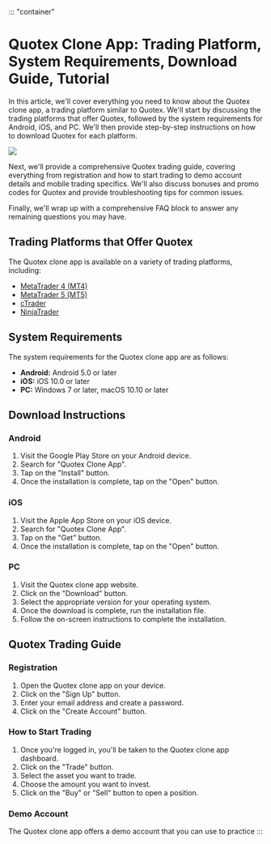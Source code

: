::: \"container\"
# Quotex Clone App: Trading Platform, System Requirements, Download Guide, Tutorial

In this article, we\'ll cover everything you need to know about the
Quotex clone app, a trading platform similar to Quotex. We\'ll start by
discussing the trading platforms that offer Quotex, followed by the
system requirements for Android, iOS, and PC. We\'ll then provide
step-by-step instructions on how to download Quotex for each platform.

[![](https://static.quotex.io/files/1_en/300_250.jpg)](https://traff.sbs/brokerqxsignupf)

Next, we\'ll provide a comprehensive Quotex trading guide, covering
everything from registration and how to start trading to demo account
details and mobile trading specifics. We\'ll also discuss bonuses and
promo codes for Quotex and provide troubleshooting tips for common
issues.

Finally, we\'ll wrap up with a comprehensive FAQ block to answer any
remaining questions you may have.

## Trading Platforms that Offer Quotex

The Quotex clone app is available on a variety of trading platforms,
including:

-   [MetaTrader 4 (MT4)](\%22https://traff.sbs/quotexonelink\%22)
-   [MetaTrader 5 (MT5)](\%22https://traff.sbs/quotexonelink\%22)
-   [cTrader](\%22https://traff.sbs/quotexonelink\%22)
-   [NinjaTrader](\%22https://traff.sbs/quotexonelink\%22)

## System Requirements

The system requirements for the Quotex clone app are as follows:

-   **Android:** Android 5.0 or later
-   **iOS:** iOS 10.0 or later
-   **PC:** Windows 7 or later, macOS 10.10 or later

## Download Instructions

### Android

1.  Visit the Google Play Store on your Android device.
2.  Search for "Quotex Clone App".
3.  Tap on the "Install" button.
4.  Once the installation is complete, tap on the "Open" button.

### iOS

1.  Visit the Apple App Store on your iOS device.
2.  Search for "Quotex Clone App".
3.  Tap on the "Get" button.
4.  Once the installation is complete, tap on the "Open" button.

### PC

1.  Visit the Quotex clone app website.
2.  Click on the "Download" button.
3.  Select the appropriate version for your operating system.
4.  Once the download is complete, run the installation file.
5.  Follow the on-screen instructions to complete the installation.

## Quotex Trading Guide

### Registration

1.  Open the Quotex clone app on your device.
2.  Click on the "Sign Up" button.
3.  Enter your email address and create a password.
4.  Click on the "Create Account" button.

### How to Start Trading

1.  Once you\'re logged in, you\'ll be taken to the Quotex clone app
    dashboard.
2.  Click on the "Trade" button.
3.  Select the asset you want to trade.
4.  Choose the amount you want to invest.
5.  Click on the "Buy" or "Sell" button to open a position.

### Demo Account

The Quotex clone app offers a demo account that you can use to practice
:::

